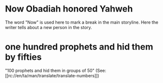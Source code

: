 # Now Obadiah honored Yahweh

The word "Now" is used here to mark a break in the main storyline. Here the writer tells about a new person in the story.

# one hundred prophets and hid them by fifties

"100 prophets and hid them in groups of 50" (See: [[rc://en/ta/man/translate/translate-numbers]])